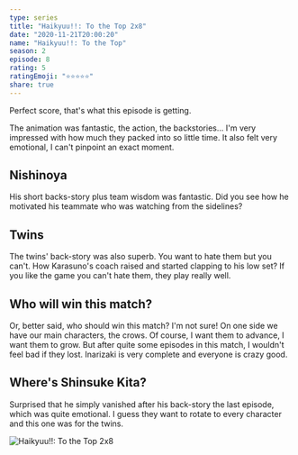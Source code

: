 ```yaml
---
type: series
title: "Haikyuu!!: To the Top 2x8"
date: "2020-11-21T20:00:20"
name: "Haikyuu!!: To the Top"
season: 2
episode: 8
rating: 5
ratingEmoji: "⭐️⭐️⭐️⭐️⭐️"
share: true
---
```


Perfect score, that's what this episode is getting.

The animation was fantastic, the action, the backstories... I'm very impressed with how much they packed into so little time. It also felt very emotional, I can't pinpoint an exact moment.

## Nishinoya

His short backs-story plus team wisdom was fantastic. Did you see how he motivated his teammate who was watching from the sidelines?

## Twins

The twins' back-story was also superb. You want to hate them but you can't. How Karasuno's coach raised and started clapping to his low set? If you like the game you can't hate them, they play really well.

## Who will win this match?

Or, better said, who should win this match? I'm not sure! On one side we have our main characters, the crows. Of course, I want them to advance, I want them to grow. But after quite some episodes in this match, I wouldn't feel bad if they lost. Inarizaki is very complete and everyone is crazy good.

## Where's Shinsuke Kita?

Surprised that he simply vanished after his back-story the last episode, which was quite emotional. I guess they want to rotate to every character and this one was for the twins.

![Haikyuu!!: To the Top 2x8](https://cldup.com/K5bAEYCvrs.png)
